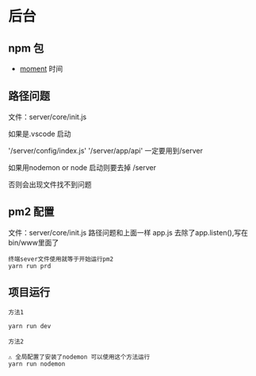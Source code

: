 # 后台

## npm 包
* [moment](http://momentjs.cn/) 时间

## 路径问题
文件：server/core/init.js

如果是.vscode 启动

'/server/config/index.js'
'/server/app/api'
一定要用到/server

如果用nodemon or node 启动则要去掉
/server

否则会出现文件找不到问题

## pm2 配置
文件：server/core/init.js 路径问题和上面一样
app.js 去除了app.listen(),写在bin/www里面了
```
终端sever文件使用就等于开始运行pm2
yarn run prd
```
## 项目运行
```
方法1

yarn run dev 

方法2

⚠️ 全局配置了安装了nodemon 可以使用这个方法运行
yarn run nodemon
```

